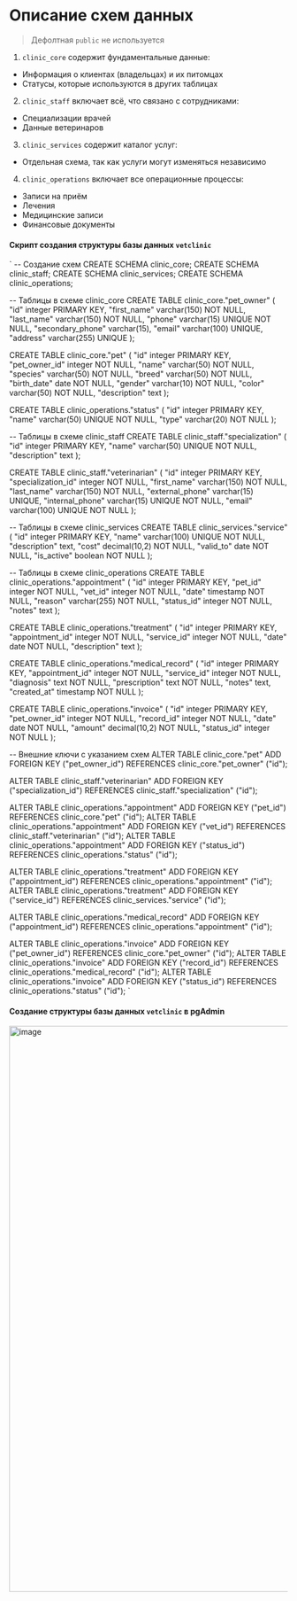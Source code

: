 # Описание схем данных

> Дефолтная `public` не используется

1. `clinic_core` содержит фундаментальные данные:
- Информация о клиентах (владельцах) и их питомцах
- Статусы, которые используются в других таблицах
2. `clinic_staff` включает всё, что связано с сотрудниками:
- Специализации врачей
- Данные ветеринаров
3. `clinic_services` содержит каталог услуг:
- Отдельная схема, так как услуги могут изменяться независимо
4. `clinic_operations` включает все операционные процессы:
- Записи на приём
- Лечения
- Медицинские записи
- Финансовые документы

#### Скрипт создания структуры базы данных `vetclinic`

` -- Создание схем
CREATE SCHEMA clinic_core;
CREATE SCHEMA clinic_staff;
CREATE SCHEMA clinic_services;
CREATE SCHEMA clinic_operations;

-- Таблицы в схеме clinic_core
CREATE TABLE clinic_core."pet_owner" (
  "id" integer PRIMARY KEY,
  "first_name" varchar(150) NOT NULL,
  "last_name" varchar(150) NOT NULL,
  "phone" varchar(15) UNIQUE NOT NULL,
  "secondary_phone" varchar(15),
  "email" varchar(100) UNIQUE,
  "address" varchar(255) UNIQUE
);

CREATE TABLE clinic_core."pet" (
  "id" integer PRIMARY KEY,
  "pet_owner_id" integer NOT NULL,
  "name" varchar(50) NOT NULL,
  "species" varchar(50) NOT NULL,
  "breed" varchar(50) NOT NULL,
  "birth_date" date NOT NULL,
  "gender" varchar(10) NOT NULL,
  "color" varchar(50) NOT NULL,
  "description" text
);

CREATE TABLE clinic_operations."status" (
  "id" integer PRIMARY KEY,
  "name" varchar(50) UNIQUE NOT NULL,
  "type" varchar(20) NOT NULL
);

-- Таблицы в схеме clinic_staff
CREATE TABLE clinic_staff."specialization" (
  "id" integer PRIMARY KEY,
  "name" varchar(50) UNIQUE NOT NULL,
  "description" text
);

CREATE TABLE clinic_staff."veterinarian" (
  "id" integer PRIMARY KEY,
  "specialization_id" integer NOT NULL,
  "first_name" varchar(150) NOT NULL,
  "last_name" varchar(150) NOT NULL,
  "external_phone" varchar(15) UNIQUE,
  "internal_phone" varchar(15) UNIQUE NOT NULL,
  "email" varchar(100) UNIQUE NOT NULL
);

-- Таблицы в схеме clinic_services
CREATE TABLE clinic_services."service" (
  "id" integer PRIMARY KEY,
  "name" varchar(100) UNIQUE NOT NULL,
  "description" text,
  "cost" decimal(10,2) NOT NULL,
  "valid_to" date NOT NULL,
  "is_active" boolean NOT NULL
);

-- Таблицы в схеме clinic_operations
CREATE TABLE clinic_operations."appointment" (
  "id" integer PRIMARY KEY,
  "pet_id" integer NOT NULL,
  "vet_id" integer NOT NULL,
  "date" timestamp NOT NULL,
  "reason" varchar(255) NOT NULL,
  "status_id" integer NOT NULL,
  "notes" text
);

CREATE TABLE clinic_operations."treatment" (
  "id" integer PRIMARY KEY,
  "appointment_id" integer NOT NULL,
  "service_id" integer NOT NULL,
  "date" date NOT NULL,
  "description" text
);

CREATE TABLE clinic_operations."medical_record" (
  "id" integer PRIMARY KEY,
  "appointment_id" integer NOT NULL,
  "service_id" integer NOT NULL,
  "diagnosis" text NOT NULL,
  "prescription" text NOT NULL,
  "notes" text,
  "created_at" timestamp NOT NULL
);

CREATE TABLE clinic_operations."invoice" (
  "id" integer PRIMARY KEY,
  "pet_owner_id" integer NOT NULL,
  "record_id" integer NOT NULL,
  "date" date NOT NULL,
  "amount" decimal(10,2) NOT NULL,
  "status_id" integer NOT NULL
);

-- Внешние ключи с указанием схем
ALTER TABLE clinic_core."pet" ADD FOREIGN KEY ("pet_owner_id") REFERENCES clinic_core."pet_owner" ("id");

ALTER TABLE clinic_staff."veterinarian" ADD FOREIGN KEY ("specialization_id") REFERENCES clinic_staff."specialization" ("id");

ALTER TABLE clinic_operations."appointment" ADD FOREIGN KEY ("pet_id") REFERENCES clinic_core."pet" ("id");
ALTER TABLE clinic_operations."appointment" ADD FOREIGN KEY ("vet_id") REFERENCES clinic_staff."veterinarian" ("id");
ALTER TABLE clinic_operations."appointment" ADD FOREIGN KEY ("status_id") REFERENCES clinic_operations."status" ("id");

ALTER TABLE clinic_operations."treatment" ADD FOREIGN KEY ("appointment_id") REFERENCES clinic_operations."appointment" ("id");
ALTER TABLE clinic_operations."treatment" ADD FOREIGN KEY ("service_id") REFERENCES clinic_services."service" ("id");

ALTER TABLE clinic_operations."medical_record" ADD FOREIGN KEY ("appointment_id") REFERENCES clinic_operations."appointment" ("id");

ALTER TABLE clinic_operations."invoice" ADD FOREIGN KEY ("pet_owner_id") REFERENCES clinic_core."pet_owner" ("id");
ALTER TABLE clinic_operations."invoice" ADD FOREIGN KEY ("record_id") REFERENCES clinic_operations."medical_record" ("id");
ALTER TABLE clinic_operations."invoice" ADD FOREIGN KEY ("status_id") REFERENCES clinic_operations."status" ("id"); `

#### Создание структуры базы данных `vetclinic` в pgAdmin

<img width="1022" alt="image" src="https://github.com/user-attachments/assets/c838e70b-af0b-4bf2-bce3-d45728962410" />



